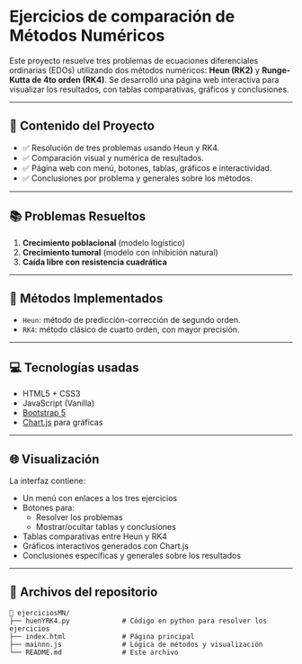 # Ejercicios de comparación de Métodos Numéricos
Este proyecto resuelve tres problemas de ecuaciones diferenciales ordinarias (EDOs) utilizando dos métodos numéricos: **Heun (RK2)** y **Runge-Kutta de 4to orden (RK4)**. Se desarrolló una página web interactiva para visualizar los resultados, con tablas comparativas, gráficos y conclusiones.

---

## 📌 Contenido del Proyecto

- ✅ Resolución de tres problemas usando Heun y RK4.
- ✅ Comparación visual y numérica de resultados.
- ✅ Página web con menú, botones, tablas, gráficos e interactividad.
- ✅ Conclusiones por problema y generales sobre los métodos.

---

## 📚 Problemas Resueltos

1. **Crecimiento poblacional** (modelo logístico)
2. **Crecimiento tumoral** (modelo con inhibición natural)
3. **Caída libre con resistencia cuadrática**

---

## 🧮 Métodos Implementados

- `Heun`: método de predicción-corrección de segundo orden.
- `RK4`: método clásico de cuarto orden, con mayor precisión.

---

## 💻 Tecnologías usadas

- HTML5 + CSS3
- JavaScript (Vanilla)
- [Bootstrap 5](https://getbootstrap.com/)
- [Chart.js](https://www.chartjs.org/) para gráficas

---

## 🌐 Visualización

La interfaz contiene:

- Un menú con enlaces a los tres ejercicios
- Botones para:
  - Resolver los problemas
  - Mostrar/ocultar tablas y conclusiones
- Tablas comparativas entre Heun y RK4
- Gráficos interactivos generados con Chart.js
- Conclusiones específicas y generales sobre los resultados

---

## 📂 Archivos del repositorio

```text
📁 ejerciciosMN/
├── huenYRK4.py             # Código en python para resolver los ejercicios
├── index.html              # Página principal
├── mainnn.js               # Lógica de métodos y visualización
└── README.md               # Este archivo
